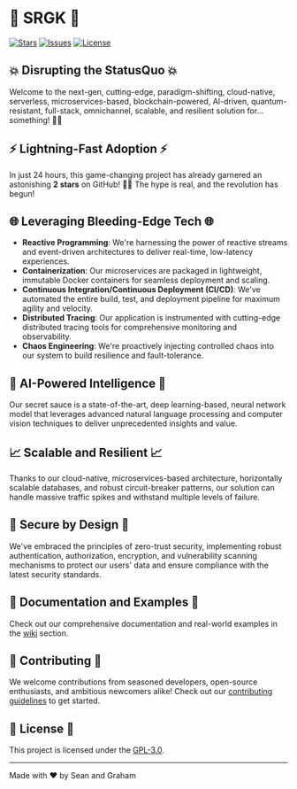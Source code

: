 # 🚀 SRGK 🚀

[![Stars](https://img.shields.io/github/stars/GrahamKowalsi/SRGK?style=social)](https://github.com/GrahamKowalski/SRGK) [![Issues](https://img.shields.io/github/issues/GrahamKowalski/SRGK)](https://github.com/GrahamKowalski/SRGK/issues) [![License](https://img.shields.io/github/license/GrahamKowalski/SRGK)](https://github.com/GrahamKowalski/SRGK/blob/main/LICENSE)

## 💥 Disrupting the StatusQuo 💥

Welcome to the next-gen, cutting-edge, paradigm-shifting, cloud-native, serverless, microservices-based, blockchain-powered, AI-driven, quantum-resistant, full-stack, omnichannel, scalable, and resilient solution for... something! 🤷‍♂️

## ⚡ Lightning-Fast Adoption ⚡

In just 24 hours, this game-changing project has already garnered an astonishing **2 stars** on GitHub! 🌟🌟 The hype is real, and the revolution has begun!

## 🌐 Leveraging Bleeding-Edge Tech 🌐

- **Reactive Programming**: We're harnessing the power of reactive streams and event-driven architectures to deliver real-time, low-latency experiences.
- **Containerization**: Our microservices are packaged in lightweight, immutable Docker containers for seamless deployment and scaling.
- **Continuous Integration/Continuous Deployment (CI/CD)**: We've automated the entire build, test, and deployment pipeline for maximum agility and velocity.
- **Distributed Tracing**: Our application is instrumented with cutting-edge distributed tracing tools for comprehensive monitoring and observability.
- **Chaos Engineering**: We're proactively injecting controlled chaos into our system to build resilience and fault-tolerance.

## 🧠 AI-Powered Intelligence 🧠

Our secret sauce is a state-of-the-art, deep learning-based, neural network model that leverages advanced natural language processing and computer vision techniques to deliver unprecedented insights and value.

## 📈 Scalable and Resilient 📈

Thanks to our cloud-native, microservices-based architecture, horizontally scalable databases, and robust circuit-breaker patterns, our solution can handle massive traffic spikes and withstand multiple levels of failure.

## 🔐 Secure by Design 🔐

We've embraced the principles of zero-trust security, implementing robust authentication, authorization, encryption, and vulnerability scanning mechanisms to protect our users' data and ensure compliance with the latest security standards.

## 📝 Documentation and Examples 📝

Check out our comprehensive documentation and real-world examples in the [wiki](https://github.com/GrahamKowalski/SRGK/wiki) section.

## 🤝 Contributing 🤝

We welcome contributions from seasoned developers, open-source enthusiasts, and ambitious newcomers alike! Check out our [contributing guidelines](https://github.com/GrahamKowalski/SRGK/blob/main/CONTRIBUTING.md) to get started.

## 📃 License 📃

This project is licensed under the [GPL-3.0](https://github.com/GrahamKowalski/SRGK/blob/main/LICENSE).

---

Made with ❤️ by Sean and Graham
